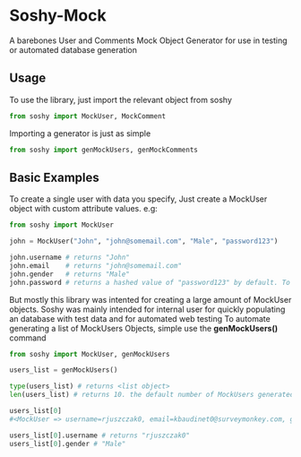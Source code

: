 # Soshy-Mock
A barebones User and Comments Mock Object Generator for use in testing or automated database generation

## Usage

To use the library, just import the relevant object from soshy

```python
from soshy import MockUser, MockComment

```

Importing a generator is just as simple

```python
from soshy import genMockUsers, genMockComments
```

## Basic Examples

To create a single user with data you specify, Just create a MockUser object with custom attribute values. e.g:
```python
from soshy import MockUser

john = MockUser("John", "john@somemail.com", "Male", "password123")

john.username # returns "John"
john.email    # returns "john@somemail.com"
john.gender   # returns "Male"
john.password # returns a hashed value of "password123" by default. To remove this,  add False as the last attribute
```

But mostly this library was intented for creating a large amount of MockUser objects.
Soshy was mainly intended for internal user for quickly populating an database with test data and for automated web testing
To automate generating a list of MockUsers Objects, simple use the **genMockUsers()** command

```python
from soshy import MockUser, genMockUsers

users_list = genMockUsers()

type(users_list) # returns <list object>
len(users_list) # returns 10. the default number of MockUsers generated is 10

users_list[0] 
#<MockUser => username=rjuszczak0, email=kbaudinet0@surveymonkey.com, gender=Male,     password=803dc4a1c83e747a7dbfbccbf8d26b11ec7f7c598070e49d543e8190b866091b816ebfa261ef5082c0bfbc142441b16b2b0ce14131ece77718c4db2a282293ac >

users_list[0].username # returns "rjuszczak0"
users_list[0].gender # "Male"
```





